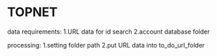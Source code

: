 # TOPNET
data requirements:
 1.URL data for id search
 2.account database folder

processing:
 1.setting folder path
 2.put URL data into to_do_url_folder

